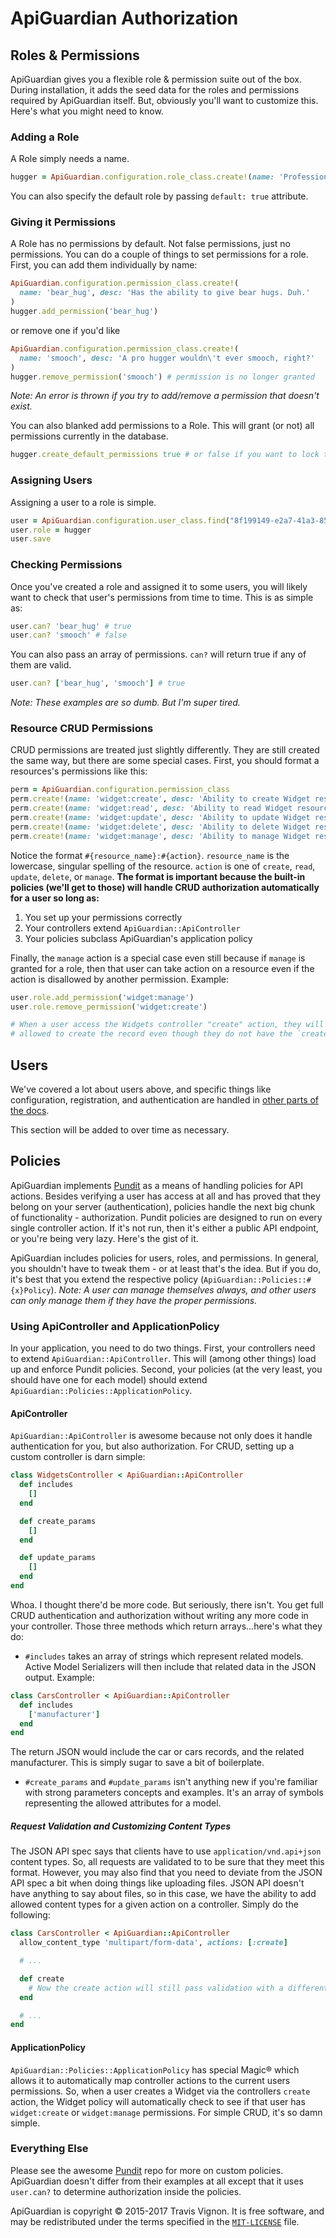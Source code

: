 # ApiGuardian Authorization

## Roles & Permissions

ApiGuardian gives you a flexible role & permission suite out of the box. During
installation, it adds the seed data for the roles and permissions required by ApiGuardian
itself. But, obviously you'll want to customize this. Here's what you might need
to know.

### Adding a Role
A Role simply needs a name.

```rb
hugger = ApiGuardian.configuration.role_class.create!(name: 'Professional Hugger')
```

You can also specify the default role by passing `default: true` attribute.

### Giving it Permissions

A Role has no permissions by default. Not false permissions, just no permissions.
You can do a couple of things to set permissions for a role. First, you can add
them individually by name:

```rb
ApiGuardian.configuration.permission_class.create!(
  name: 'bear_hug', desc: 'Has the ability to give bear hugs. Duh.'
)
hugger.add_permission('bear_hug')
```

or remove one if you'd like

```rb
ApiGuardian.configuration.permission_class.create!(
  name: 'smooch', desc: 'A pro hugger wouldn\'t ever smooch, right?'
)
hugger.remove_permission('smooch') # permission is no longer granted
```

*Note: An error is thrown if you try to add/remove a permission that doesn't exist.*

You can also blanked add permissions to a Role. This will grant (or not) all permissions
currently in the database.

```rb
hugger.create_default_permissions true # or false if you want to lock this role down
```

### Assigning Users

Assigning a user to a role is simple.

```rb
user = ApiGuardian.configuration.user_class.find("8f199149-e2a7-41a3-8540-b69c2125aa74")
user.role = hugger
user.save
```

### Checking Permissions

Once you've created a role and assigned it to some users, you will likely want
to check that user's permissions from time to time. This is as simple as:

```rb
user.can? 'bear_hug' # true
user.can? 'smooch' # false
```

You can also pass an array of permissions. `can?` will return true if any of them
are valid.

```rb
user.can? ['bear_hug', 'smooch'] # true
```

*Note: These examples are so dumb. But I'm super tired.*

### Resource CRUD Permissions

CRUD permissions are treated just slightly differently. They are still created the
same way, but there are some special cases. First, you should format a resources's
permissions like this:

```rb
perm = ApiGuardian.configuration.permission_class
perm.create!(name: 'widget:create', desc: 'Ability to create Widget resource.')
perm.create!(name: 'widget:read', desc: 'Ability to read Widget resource.')
perm.create!(name: 'widget:update', desc: 'Ability to update Widget resource.')
perm.create!(name: 'widget:delete', desc: 'Ability to delete Widget resource.')
perm.create!(name: 'widget:manage', desc: 'Ability to manage Widget resource.')
```

Notice the format `#{resource_name}:#{action}`. `resource_name` is the lowercase,
singular spelling of the resource. `action` is one of `create`, `read`, `update`, `delete`,
or `manage`. **The format is important because the built-in policies (we'll get to those)
will handle CRUD authorization automatically for a user so long as:**

1. You set up your permissions correctly
1. Your controllers extend `ApiGuardian::ApiController`
1. Your policies subclass ApiGuardian's application policy

Finally, the `manage` action is a special case even still because if `manage` is
granted for a role, then that user can take action on a resource even if the
action is disallowed by another permission. Example:

```rb
user.role.add_permission('widget:manage')
user.role.remove_permission('widget:create')

# When a user access the Widgets controller "create" action, they will still be
# allowed to create the record even though they do not have the `create` action.
```

## Users

We've covered a lot about users above, and specific things like configuration,
registration, and authentication are handled in [other parts of the docs](../readme.md).

This section will be added to over time as necessary.

## Policies

ApiGuardian implements [Pundit](https://github.com/elabs/pundit) as a means of
handling policies for API actions. Besides verifying a user has access at all and
has proved that they belong on your server (authentication), policies handle the
next big chunk of functionality - authorization. Pundit policies are designed to
run on every single controller action. If it's not run, then it's either a public
API endpoint, or you're being very lazy. Here's the gist of it.

ApiGuardian includes policies for users, roles, and permissions. In general, you
shouldn't have to tweak them - or at least that's the idea. But if you do, it's best
that you extend the respective policy (`ApiGuardian::Policies::#{x}Policy`).
*Note: A user can manage themselves always, and other users can only manage them if they
have the proper permissions.*

### Using ApiController and ApplicationPolicy

In your application, you need to do two things. First, your controllers need to
extend `ApiGuardian::ApiController`. This will (among other things) load up and
enforce Pundit policies. Second, your policies (at the very least, you should
have one for each model) should extend `ApiGuardian::Policies::ApplicationPolicy`.

#### ApiController

`ApiGuardian::ApiController` is awesome because not only does it handle authentication
for you, but also authorization. For CRUD, setting up a custom controller is darn
simple:

```rb
class WidgetsController < ApiGuardian::ApiController
  def includes
    []
  end

  def create_params
    []
  end

  def update_params
    []
  end
end
```

Whoa. I thought there'd be more code. But seriously, there isn't. You get full CRUD
authentication and authorization without writing any more code in your controller.
Those three methods which return arrays...here's what they do:

* `#includes` takes an array of strings which represent related models. Active Model
Serializers will then include that related data in the JSON output. Example:

```rb
class CarsController < ApiGuardian::ApiController
  def includes
    ['manufacturer']
  end
end
```

The return JSON would include the car or cars records, and the related manufacturer.
This is simply sugar to save a bit of boilerplate.

* `#create_params` and `#update_params` isn't anything new if you're familiar with
strong parameters concepts and examples. It's an array of symbols representing the
allowed attributes for a model.

##### Request Validation and Customizing Content Types

The JSON API spec says that clients have to use `application/vnd.api+json` content types. So, all requests are validated to to be sure that they meet this format. However, you may also find that you need to deviate from the JSON API spec a bit when doing things like uploading files. JSON API doesn't have anything to say about files, so in this case, we have the ability to add allowed content types for a given action on a controller. Simply do the following:

```rb
class CarsController < ApiGuardian::ApiController
  allow_content_type 'multipart/form-data', actions: [:create]

  # ...

  def create
    # Now the create action will still pass validation with a different content type.
  end

  # ...
end
```

#### ApplicationPolicy

`ApiGuardian::Policies::ApplicationPolicy` has special Magic® which allows it to automatically map controller
actions to the current users permissions. So, when a user creates a Widget via
the controllers `create` action, the Widget policy will automatically check to
see if that user has `widget:create` or `widget:manage` permissions. For simple CRUD,
it's so damn simple.

### Everything Else

Please see the awesome [Pundit](https://github.com/elabs/pundit) repo for more
on custom policies. ApiGuardian doesn't differ from their examples at all except
that it uses `user.can?` to determine authorization inside the policies.

ApiGuardian is copyright © 2015-2017 Travis Vignon. It is free software, and may be
redistributed under the terms specified in the [`MIT-LICENSE`](https://github.com/lookitsatravis/api_guardian/blob/master/MIT-LICENSE) file.
